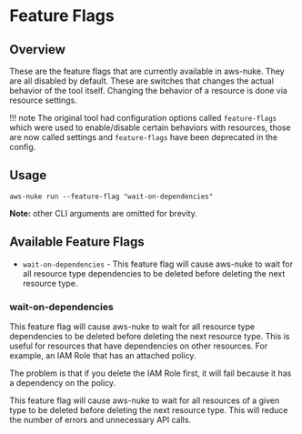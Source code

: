 # Feature Flags

## Overview

These are the feature flags that are currently available in aws-nuke. They are all disabled by default. These are 
switches that changes the actual behavior of the tool itself. Changing the behavior of a resource is done via resource
settings.

!!! note
    The original tool had configuration options called `feature-flags` which were used to enable/disable certain
    behaviors with resources, those are now called settings and `feature-flags` have been deprecated in the config.

## Usage

```console
aws-nuke run --feature-flag "wait-on-dependencies"
```

**Note:** other CLI arguments are omitted for brevity.

## Available Feature Flags

- `wait-on-dependencies` - This feature flag will cause aws-nuke to wait for all resource type dependencies to be 
  deleted before deleting the next resource type.

### wait-on-dependencies

This feature flag will cause aws-nuke to wait for all resource type dependencies to be deleted before deleting the next
resource type. This is useful for resources that have dependencies on other resources. For example, an IAM Role that has
an attached policy.

The problem is that if you delete the IAM Role first, it will fail because it has a dependency on the policy.

This feature flag will cause aws-nuke to wait for all resources of a given type to be deleted before deleting the next
resource type. This will reduce the number of errors and unnecessary API calls.